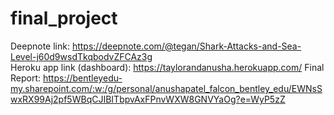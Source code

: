 # final_project
Deepnote link: https://deepnote.com/@tegan/Shark-Attacks-and-Sea-Level-j60d9wsdTkqbodvZFCAz3g  
Heroku app link (dashboard): https://taylorandanusha.herokuapp.com/
Final Report: https://bentleyedu-my.sharepoint.com/:w:/g/personal/anushapatel_falcon_bentley_edu/EWNsSwxRX99Aj2pf5WBqCJIBITbpvAxFPnvWXW8GNVYaOg?e=WyP5zZ
